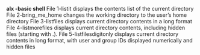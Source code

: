 **alx -basic shell**
File 1-listit displays the contents list of the current directory
File 2-bring_me_home changes the working directory to the user’s home directory
File 3-listfiles displays current directory contents in a long format
File 4-listmorefiles displays current directory contents, including hidden files (starting with .).
File 5-listfilesdigitonly displays current directory contents in long format, with user and group IDs displayed numerically and hidden files